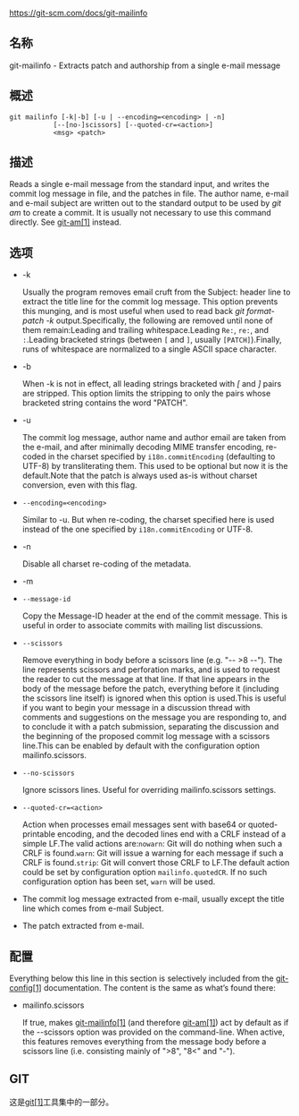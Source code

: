https://git-scm.com/docs/git-mailinfo

## 名称

git-mailinfo - Extracts patch and authorship from a single e-mail message

## 概述

```
git mailinfo [-k|-b] [-u | --encoding=<encoding> | -n]
	       [--[no-]scissors] [--quoted-cr=<action>]
	       <msg> <patch>
```

## 描述

Reads a single e-mail message from the standard input, and writes the commit log message in <msg> file, and the patches in <patch> file. The author name, e-mail and e-mail subject are written out to the standard output to be used by *git am* to create a commit. It is usually not necessary to use this command directly. See [git-am[1]](../git-am) instead.

## 选项

- -k

  Usually the program removes email cruft from the Subject: header line to extract the title line for the commit log message. This option prevents this munging, and is most useful when used to read back *git format-patch -k* output.Specifically, the following are removed until none of them remain:Leading and trailing whitespace.Leading `Re:`, `re:`, and `:`.Leading bracketed strings (between `[` and `]`, usually `[PATCH]`).Finally, runs of whitespace are normalized to a single ASCII space character.

- -b

  When -k is not in effect, all leading strings bracketed with *[* and *]* pairs are stripped. This option limits the stripping to only the pairs whose bracketed string contains the word "PATCH".

- -u

  The commit log message, author name and author email are taken from the e-mail, and after minimally decoding MIME transfer encoding, re-coded in the charset specified by `i18n.commitEncoding` (defaulting to UTF-8) by transliterating them. This used to be optional but now it is the default.Note that the patch is always used as-is without charset conversion, even with this flag.

- `--encoding=<encoding>`

  Similar to -u. But when re-coding, the charset specified here is used instead of the one specified by `i18n.commitEncoding` or UTF-8.

- -n

  Disable all charset re-coding of the metadata.

- -m

- `--message-id`

  Copy the Message-ID header at the end of the commit message. This is useful in order to associate commits with mailing list discussions.

- `--scissors`

  Remove everything in body before a scissors line (e.g. "-- >8 --"). The line represents scissors and perforation marks, and is used to request the reader to cut the message at that line. If that line appears in the body of the message before the patch, everything before it (including the scissors line itself) is ignored when this option is used.This is useful if you want to begin your message in a discussion thread with comments and suggestions on the message you are responding to, and to conclude it with a patch submission, separating the discussion and the beginning of the proposed commit log message with a scissors line.This can be enabled by default with the configuration option mailinfo.scissors.

- `--no-scissors`

  Ignore scissors lines. Useful for overriding mailinfo.scissors settings.

- `--quoted-cr=<action>`

  Action when processes email messages sent with base64 or quoted-printable encoding, and the decoded lines end with a CRLF instead of a simple LF.The valid actions are:`nowarn`: Git will do nothing when such a CRLF is found.`warn`: Git will issue a warning for each message if such a CRLF is found.`strip`: Git will convert those CRLF to LF.The default action could be set by configuration option `mailinfo.quotedCR`. If no such configuration option has been set, `warn` will be used.

- <msg>

  The commit log message extracted from e-mail, usually except the title line which comes from e-mail Subject.

- <patch>

  The patch extracted from e-mail.

## 配置

Everything below this line in this section is selectively included from the [git-config[1]](../git-config) documentation. The content is the same as what’s found there:

- mailinfo.scissors

  If true, makes [git-mailinfo[1]](../git-mailinfo) (and therefore [git-am[1]](../git-am)) act by default as if the --scissors option was provided on the command-line. When active, this features removes everything from the message body before a scissors line (i.e. consisting mainly of ">8", "8<" and "-").

## GIT

  这是[git[1]](../../Git)工具集中的一部分。